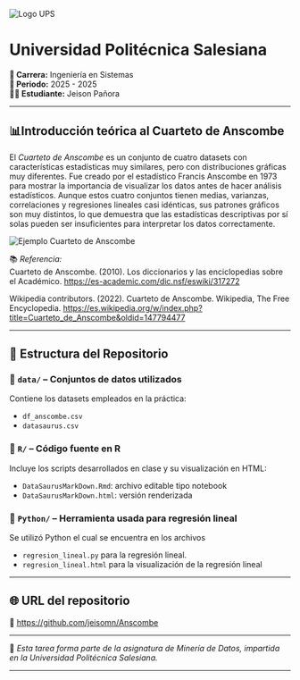 ![Logo UPS](https://upload.wikimedia.org/wikipedia/commons/b/b0/Logo_Universidad_Polit%C3%A9cnica_Salesiana_del_Ecuador.png)


# Universidad Politécnica Salesiana

**🏫 Carrera:** Ingeniería en Sistemas  
**📅 Periodo:** 2025 - 2025  
**👨‍🎓 Estudiante:** Jeison Pañora

---

## 📊Introducción teórica al Cuarteto de Anscombe

El *Cuarteto de Anscombe* es un conjunto de cuatro datasets con características estadísticas muy similares, pero con distribuciones gráficas muy diferentes. Fue creado por el estadístico Francis Anscombe en 1973 para mostrar la importancia de visualizar los datos antes de hacer análisis estadísticos. Aunque estos cuatro conjuntos tienen medias, varianzas, correlaciones y regresiones lineales casi idénticas, sus patrones gráficos son muy distintos, lo que demuestra que las estadísticas descriptivas por sí solas pueden ser insuficientes para interpretar los datos correctamente.

![Ejemplo Cuarteto de Anscombe](https://es-academic.com/pictures/eswiki/65/Anscombe.svg)

📚 *Referencia:*  
Cuarteto de Anscombe. (2010). Los diccionarios y las enciclopedias sobre el Académico. https://es-academic.com/dic.nsf/eswiki/317272

Wikipedia contributors. (2022). Cuarteto de Anscombe. Wikipedia, The Free Encyclopedia. https://es.wikipedia.org/w/index.php?title=Cuarteto_de_Anscombe&oldid=147794477

---

## 📁 Estructura del Repositorio

### 📂 `data/` – Conjuntos de datos utilizados  
Contiene los datasets empleados en la práctica:  
- `df_anscombe.csv`  
- `datasaurus.csv`

### 📂 `R/` – Código fuente en R  
Incluye los scripts desarrollados en clase y su visualización en HTML:  
- `DataSaurusMarkDown.Rmd`: archivo editable tipo notebook  
- `DataSaurusMarkDown.html`: versión renderizada

### 📂 `Python/` – Herramienta usada para regresión lineal  
Se utilizó Python el cual se encuentra en los archivos 
- `regresion_lineal.py` para la regresión lineal.
- `regresion_lineal.html` para la visualización de la regresión lineal

---

## 🌐 URL del repositorio

🔗 https://github.com/jeisomn/Anscombe

---

📘 *Esta tarea forma parte de la asignatura de Minería de Datos, impartida en la Universidad Politécnica Salesiana.*

---